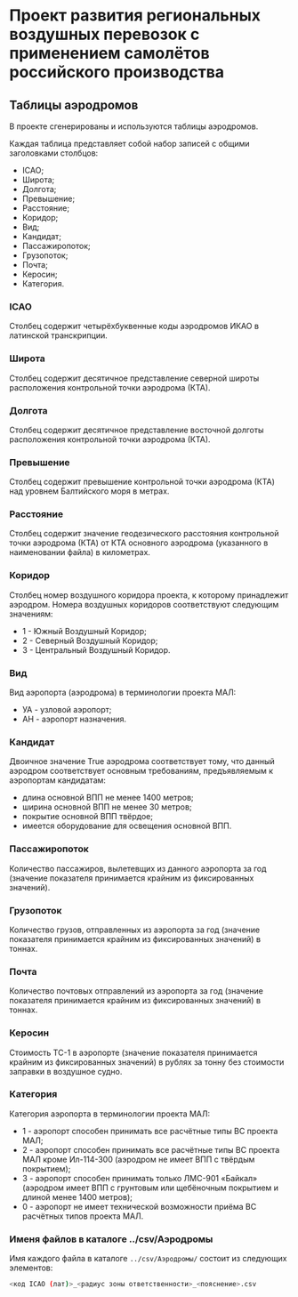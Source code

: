 # Проект развития региональных воздушных перевозок с применением самолётов российского производства

## Таблицы аэродромов

В проекте сгенерированы и используются таблицы аэродромов.

Каждая таблица представляет собой набор записей с общими заголовками
столбцов:

- ICAO;
- Широта;
- Долгота;
- Превышение;
- Расстояние;
- Коридор;
- Вид;
- Кандидат;
- Пассажиропоток;
- Грузопоток;
- Почта;
- Керосин;
- Категория.

### ICAO

Столбец содержит четырёхбуквенные коды аэродромов ИКАО в латинской
транскрипции.

### Широта

Столбец содержит десятичное представление северной широты расположения
контрольной точки аэродрома (КТА).

### Долгота

Столбец содержит десятичное представление восточной долготы расположения
контрольной точки аэродрома (КТА).

### Превышение

Столбец содержит превышение контрольной точки аэродрома (КТА) над
уровнем Балтийского моря в метрах.

### Расстояние

Столбец содержит значение геодезического расстояния контрольной точки
аэродрома (КТА) от КТА основного аэродрома (указанного в наименовании
файла) в километрах.


### Коридор

Столбец номер воздушного коридора проекта, к которому принадлежит
аэродром. Номера воздушных коридоров соответствуют следующим значениям:

- 1 - Южный Воздушный Коридор;
- 2 - Северный Воздушный Коридор;
- 3 - Центральный Воздушный Коридор.

### Вид

Вид аэропорта (аэродрома) в терминологии проекта МАЛ:

- УА - узловой аэропорт;
- АН - аэропорт назначения.

### Кандидат

Двоичное значение True аэродрома соответствует тому, что данный
аэродром соответствует основным требованиям, предъявляемым к аэропортам
кандидатам:

- длина основной ВПП не менее 1400 метров;
- ширина основной ВПП не менее 30 метров;
- покрытие основной ВПП твёрдое;
- имеется оборудование для освещения основной ВПП.

### Пассажиропоток

Количество пассажиров, вылетевщих из данного аэропорта за год (значение
показателя принимается крайним из фиксированных значений).

### Грузопоток

Количество грузов, отправленных из аэропорта за год (значение показателя
принимается крайним из фиксированных значений) в тоннах.

### Почта

Количество почтовых отправлений из аэропорта за год (значение показателя
принимается крайним из фиксированных значений) в тоннах.

### Керосин

Стоимость ТС-1 в аэропорте (значение показателя принимается крайним
из фиксированных значений) в рублях за тонну без стоимости заправки
в воздушное судно.

### Категория

Категория аэропорта в терминологии проекта МАЛ:

- 1 - аэропорт способен принимать все расчётные типы ВС проекта МАЛ;
- 2 - аэропорт способен принимать все расчётные типы ВС проекта МАЛ кроме Ил-114-300 (аэродром не имеет ВПП с твёрдым покрытием);
- 3 - аэропорт способен принимать только ЛМС-901 «Байкал» (аэродром имеет ВПП с грунтовым или щебёночным покрытием и длиной менее 1400 метров);
- 0 - аэропорт не имеет технической возможности приёма ВС расчётных типов проекта МАЛ.

### Именя файлов в каталоге ../csv/Аэродромы

Имя каждого файла в каталоге `../csv/Аэродромы/` состоит из следующих элементов:

```bash
<код ICAO (лат)>_<радиус зоны ответственности>_<пояснение>.csv
```

